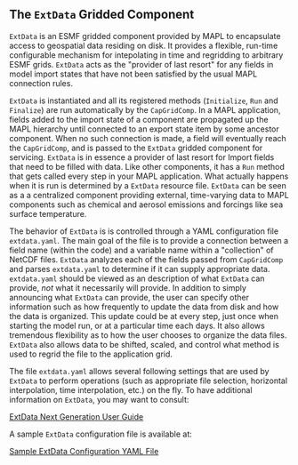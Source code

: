 
## The `ExtData` Gridded Component

`ExtData` is an ESMF gridded component provided by MAPL to encapsulate access to geospatial data residing on disk. 
It provides a flexible, run-time configurable mechanism for intepolating in time and regridding to arbitrary ESMF grids.
`ExtData` acts as the "provider of last resort" for any fields in model import states that have not been satisfied by the usual MAPL connection rules.

`ExtData` is instantiated and all its registered methods (`Initialize`, `Run` and `Finalize`)
 are run automatically by the `CapGridComp`.
In a MAPL application, fields added to the import state of a component 
are propagated up the MAPL hierarchy until connected to an export state item by some ancestor component.
When no such connection is made, a field will eventually reach the `CapGridComp`, and is passed to 
the `ExtData` gridded component for servicing.
`ExtData` is in essence a provider of last resort for Import fields that need to be filled with data. 
Like other components, it has a `Run` method that gets called every step in your MAPL application. 
What actually happens when it is run is determined by a `ExtData` resource file. 
`ExtData` can be seen as a a centralized component providing external, time-varying data 
to MAPL components such as chemical and aerosol emissions and forcings like sea surface temperature.

The behavior of `ExtData` is is controlled through a YAML configuration file `extdata.yaml`.
The main goal of the file is to provide a connection between a field name (within the code)
and a variable name within a "collection" of NetCDF files.
`ExtData` analyzes each of the fields passed from `CapGridComp` and parses `extdata.yaml`
to determine if it can supply appropriate data. 
`extdata.yaml` should be viewed as an description of what `ExtData` can provide, 
*not* what it necessarily will provide. 
In addition to simply announcing what `ExtData` can provide, the user can specify other information 
such as how frequently to update the data from disk and how the data is organized.
This update could be at every step, just once when starting the model run, 
or at a particular time each days. 
It also allows tremendous flexibility as to how the user chooses to organize the data files. 
`ExtData` also allows data to be shifted, scaled, and control what method is used to regrid 
the file to the application grid.

The file `extdata.yaml` allows several following settings that are used by `ExtData` to perform operations
(such as appropriate file selection, horizontal interpolation, time interpolation, etc.) on the fly.
To have additional information on `ExtData`, you may want to consult:

[ExtData Next Generation User Guide](ExtDataGridComp.md)

A sample `ExtData` configuration file is available at:

[Sample ExtData Configuration YAML File](https://github.com/GEOS-ESM/MAPL/wiki/Sample_ExtData_configuration_yaml_file)
